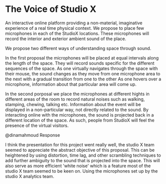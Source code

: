 The Voice of Studio X
=========

An interactive online platform providing a non-material, imaginative experience of a real time physical context.
We propose to place few microphones in each of the StudioX locations. These microphones will record the interior and exterior 
ambient sound of the place.

We propose two different ways of understanding space through sound.


In the first proposal the microphones will be placed at equal intervals along the length of the space. They will record sounds 
specific for the different sequences of the space.
As one virtually navigates through the space with their mouse, the sound changes as they move from one microphone area to the next with a gradual transition from one to the other
As one hovers over a microphone, information about that particular area will come up.

In the second porposal we place the microphones at different hights in different areas of the room to record natural noises such as walking, stamping, chewing, talking etc.
Information about the event will be displayed in a non-particular way, not directly related to the sound.
By interacting online with the microphones, the sound is projected back in a different location of the space. As such, people from StudioX will feel the presence of the virtual visitors.




@dinamahmoud Response
 
 I think the presentation for this project went really well, the studio X team seemed to appreciate the abstract objective of this proposal.
 This can be heightened by using distortion, time lag, and other scrambling techniques to add further ambiguity to the sound that is projected into the space.
 This will also serve as more efficient 'white noise' which is a feature most of the studio X team seemed to be keen on.
 Using the microphones set up by the studio X analytics team.




